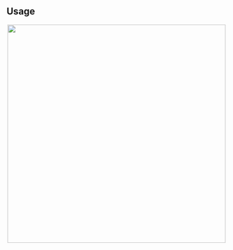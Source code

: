 ## Usage

<center>
<a href="../resources/denali_opened.png">
<img class="screenshot" src="../resources/denali_opened.png" width="500">
</a>
</center>

